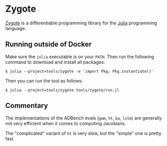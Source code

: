 # Zygote

[Zygote][] is a differentiable programming library for the [Julia][] programming language.

## Running outside of Docker

Make sure the `julia` executable is on your `PATH`. Then run the
following command to download and install all packages:

```
$ julia --project=tools/zygote -e 'import Pkg; Pkg.instantiate()'
```

Then you can run the tool as follows:

```
$ julia --project=tools/zygote tools/zygote/run.jl
```

[julia]: https://julialang.org/
[zygote]: https://fluxml.ai/Zygote.jl/

## Commentary

The implementations of the ADBench evals (`gmm`, `ht`, `ba`, `lstm`)
are generally not very efficient when it comes to computing Jacobians.

The "complicated" variant of `ht` is very slow, but the "simple" one
is pretty fast.
